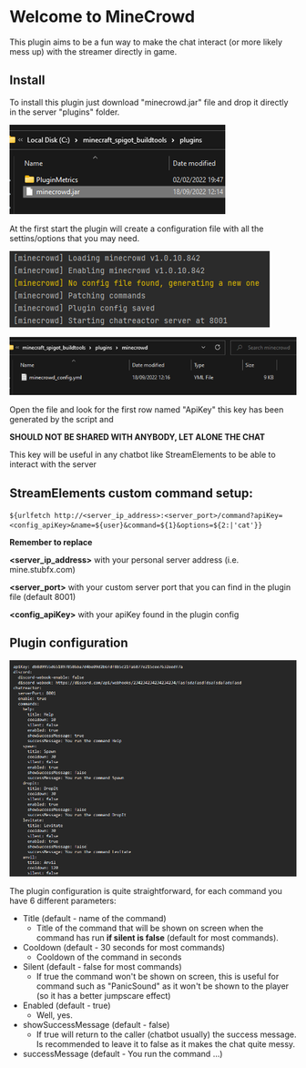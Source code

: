 # Welcome to MineCrowd
This plugin aims to be a fun way to make the chat interact (or more likely mess up) with the streamer directly in game.

## Install
To install this plugin just download "minecrowd.jar" file and drop it directly in the server "plugins" folder.

![](readmeImages/drop_in_plugins_folder.png)

At the first start the plugin will create a configuration file with all the settins/options that you may need.

![](readmeImages/no_config_file_found.png)

![](readmeImages/minecrowd_config_in_folder.png)

Open the file and look for the first row named "ApiKey" this key has been generated by the script and 

**SHOULD NOT BE SHARED WITH ANYBODY, LET ALONE THE CHAT**

This key will be useful in any chatbot like StreamElements to be able to interact with the server

## StreamElements custom command setup:

`${urlfetch http://<server_ip_address>:<server_port>/command?apiKey=<config_apiKey>&name=${user}&command=${1}&options=${2:|'cat'}}`

**Remember to replace**

**<server_ip_address>** with your personal server address (i.e. mine.stubfx.com)

**<server_port>** with your custom server port that you can find in the plugin file (default 8001)

**<config_apiKey>** with your apiKey found in the plugin config

## Plugin configuration

![](readmeImages/config_file.png)

The plugin configuration is quite straightforward, for each command you have 6 different parameters:

- Title (default - name of the command)
  - Title of the command that will be shown on screen when the command has run **if silent is false** (default for most commands).
- Cooldown (default - 30 seconds for most commands)
  - Cooldown of the command in seconds
- Silent (default - false for most commands)
  - If true the command won't be shown on screen, this is useful for command such as "PanicSound" as it won't be shown to the player (so it has a better jumpscare effect)
- Enabled (default - true)
  - Well, yes.
- showSuccessMessage (default - false)
  - If true will return to the caller (chatbot usually) the success message. Is recommended to leave it to false as it makes the chat quite messy.
- successMessage (default - You run the command ...)